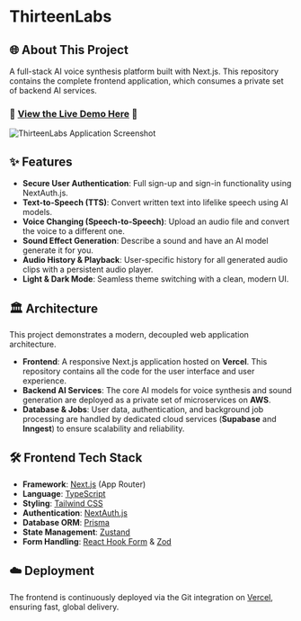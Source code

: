 # ThirteenLabs

## 🌐 About This Project

A full-stack AI voice synthesis platform built with Next.js. This repository contains the complete frontend application, which consumes a private set of backend AI services.

### 🚀 **[View the Live Demo Here](https://thirteenlabs.vercel.app/)** 🚀

![ThirteenLabs Application Screenshot](https://imgur.com/X95ONST.png)


## ✨ Features

* **Secure User Authentication**: Full sign-up and sign-in functionality using NextAuth.js.
* **Text-to-Speech (TTS)**: Convert written text into lifelike speech using AI models.
* **Voice Changing (Speech-to-Speech)**: Upload an audio file and convert the voice to a different one.
* **Sound Effect Generation**: Describe a sound and have an AI model generate it for you.
* **Audio History & Playback**: User-specific history for all generated audio clips with a persistent audio player.
* **Light & Dark Mode**: Seamless theme switching with a clean, modern UI.

## 🏛️ Architecture

This project demonstrates a modern, decoupled web application architecture.

* **Frontend**: A responsive Next.js application hosted on **Vercel**. This repository contains all the code for the user interface and user experience.
* **Backend AI Services**: The core AI models for voice synthesis and sound generation are deployed as a private set of microservices on **AWS**.
* **Database & Jobs**: User data, authentication, and background job processing are handled by dedicated cloud services (**Supabase** and **Inngest**) to ensure scalability and reliability.

## 🛠️ Frontend Tech Stack

* **Framework**: [Next.js](https://nextjs.org/) (App Router)
* **Language**: [TypeScript](https://www.typescriptlang.org/)
* **Styling**: [Tailwind CSS](https://tailwindcss.com/)
* **Authentication**: [NextAuth.js](https://next-auth.js.org/)
* **Database ORM**: [Prisma](https://www.prisma.io/)
* **State Management**: [Zustand](https://zustand-demo.pmnd.rs/)
* **Form Handling**: [React Hook Form](https://react-hook-form.com/) & [Zod](https://zod.dev/)

## ☁️ Deployment

The frontend is continuously deployed via the Git integration on [Vercel](https://vercel.com/), ensuring fast, global delivery.